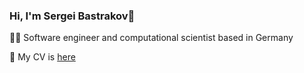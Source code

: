 ### Hi, I'm Sergei Bastrakov👋

👨‍🎓 Software engineer and computational scientist based in Germany

👯 My CV is [here](https://sbastrakov.github.io/)

